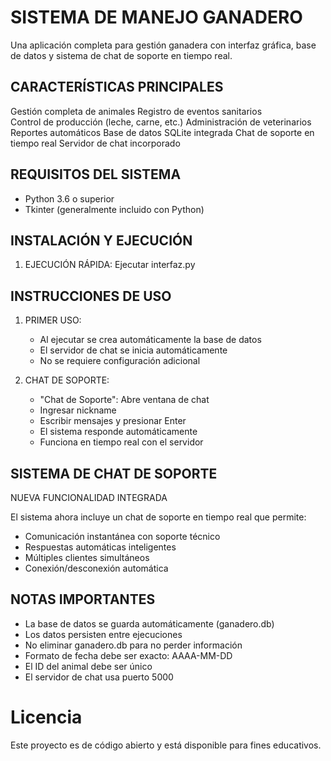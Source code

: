 SISTEMA DE MANEJO GANADERO
====================================

Una aplicación completa para gestión ganadera con interfaz gráfica, 
base de datos y sistema de chat de soporte en tiempo real.

CARACTERÍSTICAS PRINCIPALES
-------------------------------
Gestión completa de animales
Registro de eventos sanitarios  
Control de producción (leche, carne, etc.)
Administración de veterinarios
Reportes automáticos
Base de datos SQLite integrada
Chat de soporte en tiempo real
Servidor de chat incorporado

REQUISITOS DEL SISTEMA
-------------------------
- Python 3.6 o superior
- Tkinter (generalmente incluido con Python)

INSTALACIÓN Y EJECUCIÓN
---------------------------

1. EJECUCIÓN RÁPIDA:
   Ejecutar interfaz.py


INSTRUCCIONES DE USO
-----------------------

1. PRIMER USO:
   - Al ejecutar se crea automáticamente la base de datos
   - El servidor de chat se inicia automáticamente
   - No se requiere configuración adicional

4. CHAT DE SOPORTE:

   - "Chat de Soporte": Abre ventana de chat
   - Ingresar nickname
   - Escribir mensajes y presionar Enter
   - El sistema responde automáticamente
   - Funciona en tiempo real con el servidor

SISTEMA DE CHAT DE SOPORTE
-----------------------------

NUEVA FUNCIONALIDAD INTEGRADA

El sistema ahora incluye un chat de soporte en tiempo real que permite:

- Comunicación instantánea con soporte técnico
- Respuestas automáticas inteligentes
- Múltiples clientes simultáneos
- Conexión/desconexión automática


NOTAS IMPORTANTES
--------------------

- La base de datos se guarda automáticamente (ganadero.db)
- Los datos persisten entre ejecuciones
- No eliminar ganadero.db para no perder información
- Formato de fecha debe ser exacto: AAAA-MM-DD
- El ID del animal debe ser único
- El servidor de chat usa puerto 5000

# Licencia

Este proyecto es de código abierto y está disponible para fines educativos.